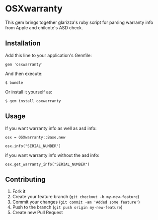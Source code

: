 # OSXwarranty

This gem brings together glarizza's ruby script for parsing warranty info from Apple and chilcote's ASD check.
## Installation

Add this line to your application's Gemfile:

    gem 'osxwarranty'

And then execute:

    $ bundle

Or install it yourself as:

    $ gem install osxwarranty

## Usage

If you want warranty info as well as asd info:

	osx = OSXwarranty::Base.new

	osx.info("SERIAL_NUMBER")

if you want warranty info without the asd info:

	osx.get_warranty_info("SERIAL_NUMBER")



## Contributing

1. Fork it
2. Create your feature branch (`git checkout -b my-new-feature`)
3. Commit your changes (`git commit -am 'Added some feature'`)
4. Push to the branch (`git push origin my-new-feature`)
5. Create new Pull Request
